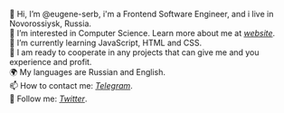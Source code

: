 👋 Hi, I’m @eugene-serb, i'm a Frontend Software Engineer, and i live in Novorossiysk, Russia.<br />
🤩 I’m interested in Computer Science. Learn more about me at *[website](https://eugene-serb.github.io/)*.<br />
🌱 I’m currently learning JavaScript, HTML and CSS.<br />
💞️ I am ready to cooperate in any projects that can give me and you experience and profit.<br />
🌍 My languages are Russian and English.<br />
📫 How to contact me: *[Telegram](https://t.me/eugene_serb)*.<br />
👀 Follow me: *[Twitter](https://twitter.com/eugene_serb)*.<br />

<!---
eugene-serb/eugene-serb is a ✨ special ✨ repository because its `README.md` (this file) appears on your GitHub profile.
You can click the Preview link to take a look at your changes.
--->
